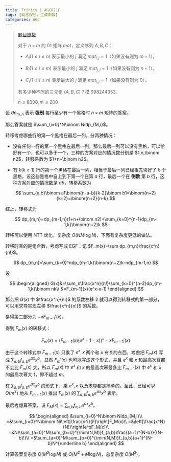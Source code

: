 ```yaml
---
title: Trinity | AGC021F
tags: [动态规划，生成函数]
categories: AGC
---
```


> [题目链接](https://atcoder.jp/contests/agc021/tasks/agc021_f)
> 
> 对于 $n\times m$ 的 $01$ 矩阵 $mat$，定义序列 $A,B,C$：
> 
> - $A_i(1\le i \le n)$ 表示最小的 $j$ 满足 $mat_{i,j}=1$（如果没有则为 $m+1$​）。
> 
> - $B_i(1\le i \le m)$ 表示最小的 $j$ 满足 $mat_{j,i}=1$（如果没有则为 $n+1$​）。
> ​
> - $C_i(1\le i \le n)$ 表示最大的 $j$ 满足 $mat_{i,j}=1$（如果没有则为 $0$​）。
> 
> 有多少种不同的三元组 $(A,B,C)$？模 $998244353$。
> 
> $n \le 8000,m\le 200$

设 $dp_{m,n}$ 表示 **强制** 每行至少有一个黑格时 $n\times m$ 矩阵的答案。

那么答案就是 $\sum_{i=0}^N\binom Nidp_{M,i}$。

转移考虑哪些行的第一个黑格在最后一列，分两种情况：

- 没有任何一行的第一个黑格在最后一列，那么最后一列可以没有黑格，可以恰好有一个，也可以多于一个，三种的方案对应的情况数分别是 $1,n,\binom n2$，转移系数为 $1+n+\binom n2$。

- 有 $k(k\ge 1)$ 行的第一个黑格在最后一列，相当于最后一列已经事先填好了 $k$ 个黑格，设这些黑格中自上到下第一个在第 $a$ 行，最后一个在 **倒数** 第 $b$ 行，这种方案对应的情况数是 $ab$，转移系数为

$$
\sum_{a,b}\binom a1\binom{n-a-b}{k-2}\binom b1=\binom{n+2}{k+2}=\binom{n+2}{n-k}
$$

综上，转移式为

$$
dp_{m,n}=dp_{m-1,n}(1+n+\binom n2)+\sum_{k=0}^{n-1}dp_{m-1,k}\binom{n+2}k
$$

转移可以使用 NTT 优化，复杂度 $O(NM\log N)$，下面有复杂度更低的做法。

转移时乘的是组合数，考虑写成 EGF：记 $F_m(x)=\sum dp_{m,n}\frac{x^n}{n!}$。

$$
dp_{m,n}=\sum_{k=0}^ndp_{m-1,k}\binom{n+2}k-ndp_{m-1,n}
$$

设

$$
\begin{aligned}
G(x)&=\sum_n\frac{x^n}{n!}\sum_{k=0}^{n-2}dp_{m-1,k}\binom nk\\
&=F_{m-1}(x)(e^x-x-1)
\end{aligned}
$$

那么把 $G(x)$ 中 $\frac{x^n}{n!}$ 的系数左移 $2$ 就可以得到转移式的第一部分，可以用求导实现左移 $\frac{x^n}{n!}$ 的系数。

易得第二部分为 $-xF_{m-1}'(x)$。

得到 $F_m(x)$ 的转移式：

$$
F_m(x)=(F_{m-1}(x)(e^x-1-x))''-xF_{m-1}'(x)
$$

由于这个转移式中 $F_{m-1}(x)$ 只乘了 $e^x,x$ 两个和 $x$ 有关的东西，考虑把 $F_m(x)$ 写成 $\sum_{a,b}f_{a,b}e^{ax}x^b$，显然 $F_m'(x)$ 也可以写成这个形式，并且 $e^x$ 和 $x$ 和最高次幂都不会比 $F_m(x)$ 大，所以 $F_m(x)$ 中 $e^x$ 和 $x$ 的最高次幂最多比 $F_{m-1}(x)$ 中 $e^x$ 和 $x$ 的最高次幂大 $1$，即不超过 $m$。

在 $\sum_{a,b}f_{a,b}e^{ax}x^b$ 的形式下，乘 $e^x,x$ 以及求导都是简单的。至此，已经可以 $O(m^2)$ 地从 $F_{m-1}(x)$ 推出 $F_m(x)$ 的 $\sum_{a,b}f_{a,b}e^{ax}x^b$ 表示。

最后考虑算答案，设 $F_M(x)=\sum_{a,b}f_{a,b}e^{ax}x^b$。

$$
\begin{aligned}
&\sum_{i=0}^N\binom Nidp_{M,i}\\
=&\sum_{i=0}^N\binom Ni\left[\frac{x^i}{i!}\right]F_M(x)\\
=&\left[\frac{x^N}{N!}\right]e^xF_M(x)\\
=&N!\sum_{a=0}^M\sum_{b=0}^{\min(N,M)}f_{a,b}\frac{(a+1)^{N-b}}{(N-b)!}\\
=&\sum_{a=0}^M\sum_{b=0}^{\min(N,M)}f_{a,b}(a+1)^{N-b}N^{\underline b}
\end{aligned}
$$

计算答案复杂度 $O(M^2\log N)$ 或 $O(M^2+M\log N)$，总复杂度 $O(M^3)$。